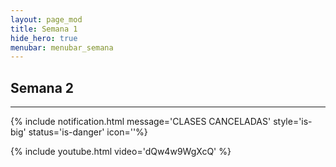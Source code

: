 ```yaml
---
layout: page_mod
title: Semana 1
hide_hero: true
menubar: menubar_semana
---
```


## Semana 2

---

{% include notification.html
message='CLASES CANCELADAS'
style='is-big'
status='is-danger'
icon=''%}

{% include youtube.html video='dQw4w9WgXcQ' %}
